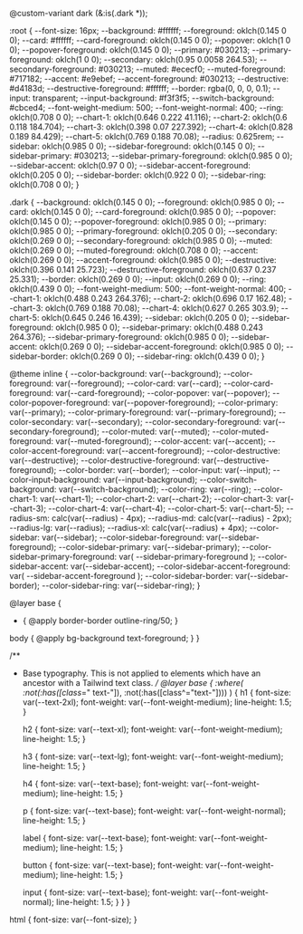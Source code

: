 @custom-variant dark (&:is(.dark *));

:root {
  --font-size: 16px;
  --background: #ffffff;
  --foreground: oklch(0.145 0 0);
  --card: #ffffff;
  --card-foreground: oklch(0.145 0 0);
  --popover: oklch(1 0 0);
  --popover-foreground: oklch(0.145 0 0);
  --primary: #030213;
  --primary-foreground: oklch(1 0 0);
  --secondary: oklch(0.95 0.0058 264.53);
  --secondary-foreground: #030213;
  --muted: #ececf0;
  --muted-foreground: #717182;
  --accent: #e9ebef;
  --accent-foreground: #030213;
  --destructive: #d4183d;
  --destructive-foreground: #ffffff;
  --border: rgba(0, 0, 0, 0.1);
  --input: transparent;
  --input-background: #f3f3f5;
  --switch-background: #cbced4;
  --font-weight-medium: 500;
  --font-weight-normal: 400;
  --ring: oklch(0.708 0 0);
  --chart-1: oklch(0.646 0.222 41.116);
  --chart-2: oklch(0.6 0.118 184.704);
  --chart-3: oklch(0.398 0.07 227.392);
  --chart-4: oklch(0.828 0.189 84.429);
  --chart-5: oklch(0.769 0.188 70.08);
  --radius: 0.625rem;
  --sidebar: oklch(0.985 0 0);
  --sidebar-foreground: oklch(0.145 0 0);
  --sidebar-primary: #030213;
  --sidebar-primary-foreground: oklch(0.985 0 0);
  --sidebar-accent: oklch(0.97 0 0);
  --sidebar-accent-foreground: oklch(0.205 0 0);
  --sidebar-border: oklch(0.922 0 0);
  --sidebar-ring: oklch(0.708 0 0);
}

.dark {
  --background: oklch(0.145 0 0);
  --foreground: oklch(0.985 0 0);
  --card: oklch(0.145 0 0);
  --card-foreground: oklch(0.985 0 0);
  --popover: oklch(0.145 0 0);
  --popover-foreground: oklch(0.985 0 0);
  --primary: oklch(0.985 0 0);
  --primary-foreground: oklch(0.205 0 0);
  --secondary: oklch(0.269 0 0);
  --secondary-foreground: oklch(0.985 0 0);
  --muted: oklch(0.269 0 0);
  --muted-foreground: oklch(0.708 0 0);
  --accent: oklch(0.269 0 0);
  --accent-foreground: oklch(0.985 0 0);
  --destructive: oklch(0.396 0.141 25.723);
  --destructive-foreground: oklch(0.637 0.237 25.331);
  --border: oklch(0.269 0 0);
  --input: oklch(0.269 0 0);
  --ring: oklch(0.439 0 0);
  --font-weight-medium: 500;
  --font-weight-normal: 400;
  --chart-1: oklch(0.488 0.243 264.376);
  --chart-2: oklch(0.696 0.17 162.48);
  --chart-3: oklch(0.769 0.188 70.08);
  --chart-4: oklch(0.627 0.265 303.9);
  --chart-5: oklch(0.645 0.246 16.439);
  --sidebar: oklch(0.205 0 0);
  --sidebar-foreground: oklch(0.985 0 0);
  --sidebar-primary: oklch(0.488 0.243 264.376);
  --sidebar-primary-foreground: oklch(0.985 0 0);
  --sidebar-accent: oklch(0.269 0 0);
  --sidebar-accent-foreground: oklch(0.985 0 0);
  --sidebar-border: oklch(0.269 0 0);
  --sidebar-ring: oklch(0.439 0 0);
}

@theme inline {
  --color-background: var(--background);
  --color-foreground: var(--foreground);
  --color-card: var(--card);
  --color-card-foreground: var(--card-foreground);
  --color-popover: var(--popover);
  --color-popover-foreground: var(--popover-foreground);
  --color-primary: var(--primary);
  --color-primary-foreground: var(--primary-foreground);
  --color-secondary: var(--secondary);
  --color-secondary-foreground: var(--secondary-foreground);
  --color-muted: var(--muted);
  --color-muted-foreground: var(--muted-foreground);
  --color-accent: var(--accent);
  --color-accent-foreground: var(--accent-foreground);
  --color-destructive: var(--destructive);
  --color-destructive-foreground: var(--destructive-foreground);
  --color-border: var(--border);
  --color-input: var(--input);
  --color-input-background: var(--input-background);
  --color-switch-background: var(--switch-background);
  --color-ring: var(--ring);
  --color-chart-1: var(--chart-1);
  --color-chart-2: var(--chart-2);
  --color-chart-3: var(--chart-3);
  --color-chart-4: var(--chart-4);
  --color-chart-5: var(--chart-5);
  --radius-sm: calc(var(--radius) - 4px);
  --radius-md: calc(var(--radius) - 2px);
  --radius-lg: var(--radius);
  --radius-xl: calc(var(--radius) + 4px);
  --color-sidebar: var(--sidebar);
  --color-sidebar-foreground: var(--sidebar-foreground);
  --color-sidebar-primary: var(--sidebar-primary);
  --color-sidebar-primary-foreground: var(
    --sidebar-primary-foreground
  );
  --color-sidebar-accent: var(--sidebar-accent);
  --color-sidebar-accent-foreground: var(
    --sidebar-accent-foreground
  );
  --color-sidebar-border: var(--sidebar-border);
  --color-sidebar-ring: var(--sidebar-ring);
}

@layer base {
  * {
    @apply border-border outline-ring/50;
  }

  body {
    @apply bg-background text-foreground;
  }
}

/**
 * Base typography. This is not applied to elements which have an ancestor with a Tailwind text class.
 */
@layer base {
  :where(
    :not(:has([class*=" text-"]), :not(:has([class^="text-"])))
  ) {
    h1 {
      font-size: var(--text-2xl);
      font-weight: var(--font-weight-medium);
      line-height: 1.5;
    }

    h2 {
      font-size: var(--text-xl);
      font-weight: var(--font-weight-medium);
      line-height: 1.5;
    }

    h3 {
      font-size: var(--text-lg);
      font-weight: var(--font-weight-medium);
      line-height: 1.5;
    }

    h4 {
      font-size: var(--text-base);
      font-weight: var(--font-weight-medium);
      line-height: 1.5;
    }

    p {
      font-size: var(--text-base);
      font-weight: var(--font-weight-normal);
      line-height: 1.5;
    }

    label {
      font-size: var(--text-base);
      font-weight: var(--font-weight-medium);
      line-height: 1.5;
    }

    button {
      font-size: var(--text-base);
      font-weight: var(--font-weight-medium);
      line-height: 1.5;
    }

    input {
      font-size: var(--text-base);
      font-weight: var(--font-weight-normal);
      line-height: 1.5;
    }
  }
}

html {
  font-size: var(--font-size);
}
